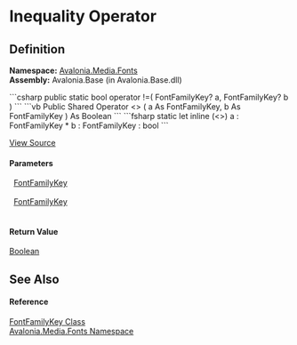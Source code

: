 # Inequality Operator




## Definition
**Namespace:** <a href="N_Avalonia_Media_Fonts">Avalonia.Media.Fonts</a>  
**Assembly:** Avalonia.Base (in Avalonia.Base.dll)

<Tabs groupId="api-code-preview">
<TabItem value="csharp" label="C#">
```csharp
public static bool operator !=(
	FontFamilyKey? a,
	FontFamilyKey? b
)
```
</TabItem>
<TabItem value="vb" label="VB">
```vb
Public Shared Operator <> ( 
	a As FontFamilyKey,
	b As FontFamilyKey
) As Boolean
```
</TabItem>
<TabItem value="fsharp" label="F#">
```fsharp
static let inline (<>)
        a : FontFamilyKey * 
        b : FontFamilyKey  : bool
```
</TabItem>
</Tabs>



<a href="https://github.com/AvaloniaUI/Avalonia/tree/master/src/Avalonia.Base/Media/Fonts/FontFamilyKey.cs#L57" title="View the source code">View Source</a>



#### Parameters
<dl><dt>  <a href="T_Avalonia_Media_Fonts_FontFamilyKey">FontFamilyKey</a></dt><dd> </dd><dt>  <a href="T_Avalonia_Media_Fonts_FontFamilyKey">FontFamilyKey</a></dt><dd> </dd></dl>

#### Return Value
<a href="https://learn.microsoft.com/dotnet/api/system.boolean" target="_blank" rel="noopener noreferrer">Boolean</a>

## See Also


#### Reference
<a href="T_Avalonia_Media_Fonts_FontFamilyKey">FontFamilyKey Class</a>  
<a href="N_Avalonia_Media_Fonts">Avalonia.Media.Fonts Namespace</a>  

